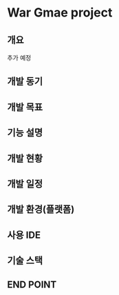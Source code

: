 # War Gmae project

## 개요

추가 예정

## 개발 동기

## 개발 목표

## 기능 설명

## 개발 현황

## 개발 일정

## 개발 환경(플랫폼)

## 사용 IDE

## 기술 스택

## END POINT

